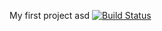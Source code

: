 My first project
asd
[![Build Status](https://travis-ci.org/emrekaansuslu/myDemoApp.svg?branch=master)](https://travis-ci.org/emrekaansuslu/myDemoApp)
